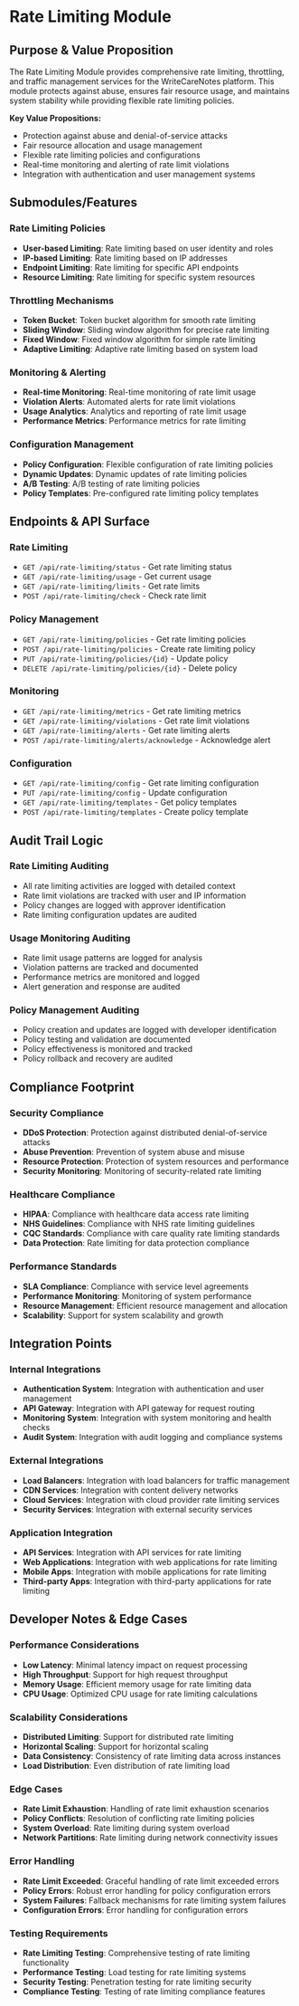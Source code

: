 # Rate Limiting Module

## Purpose & Value Proposition

The Rate Limiting Module provides comprehensive rate limiting, throttling, and traffic management services for the WriteCareNotes platform. This module protects against abuse, ensures fair resource usage, and maintains system stability while providing flexible rate limiting policies.

**Key Value Propositions:**
- Protection against abuse and denial-of-service attacks
- Fair resource allocation and usage management
- Flexible rate limiting policies and configurations
- Real-time monitoring and alerting of rate limit violations
- Integration with authentication and user management systems

## Submodules/Features

### Rate Limiting Policies
- **User-based Limiting**: Rate limiting based on user identity and roles
- **IP-based Limiting**: Rate limiting based on IP addresses
- **Endpoint Limiting**: Rate limiting for specific API endpoints
- **Resource Limiting**: Rate limiting for specific system resources

### Throttling Mechanisms
- **Token Bucket**: Token bucket algorithm for smooth rate limiting
- **Sliding Window**: Sliding window algorithm for precise rate limiting
- **Fixed Window**: Fixed window algorithm for simple rate limiting
- **Adaptive Limiting**: Adaptive rate limiting based on system load

### Monitoring & Alerting
- **Real-time Monitoring**: Real-time monitoring of rate limit usage
- **Violation Alerts**: Automated alerts for rate limit violations
- **Usage Analytics**: Analytics and reporting of rate limit usage
- **Performance Metrics**: Performance metrics for rate limiting

### Configuration Management
- **Policy Configuration**: Flexible configuration of rate limiting policies
- **Dynamic Updates**: Dynamic updates of rate limiting policies
- **A/B Testing**: A/B testing of rate limiting policies
- **Policy Templates**: Pre-configured rate limiting policy templates

## Endpoints & API Surface

### Rate Limiting
- `GET /api/rate-limiting/status` - Get rate limiting status
- `GET /api/rate-limiting/usage` - Get current usage
- `GET /api/rate-limiting/limits` - Get rate limits
- `POST /api/rate-limiting/check` - Check rate limit

### Policy Management
- `GET /api/rate-limiting/policies` - Get rate limiting policies
- `POST /api/rate-limiting/policies` - Create rate limiting policy
- `PUT /api/rate-limiting/policies/{id}` - Update policy
- `DELETE /api/rate-limiting/policies/{id}` - Delete policy

### Monitoring
- `GET /api/rate-limiting/metrics` - Get rate limiting metrics
- `GET /api/rate-limiting/violations` - Get rate limit violations
- `GET /api/rate-limiting/alerts` - Get rate limiting alerts
- `POST /api/rate-limiting/alerts/acknowledge` - Acknowledge alert

### Configuration
- `GET /api/rate-limiting/config` - Get rate limiting configuration
- `PUT /api/rate-limiting/config` - Update configuration
- `GET /api/rate-limiting/templates` - Get policy templates
- `POST /api/rate-limiting/templates` - Create policy template

## Audit Trail Logic

### Rate Limiting Auditing
- All rate limiting activities are logged with detailed context
- Rate limit violations are tracked with user and IP information
- Policy changes are logged with approver identification
- Rate limiting configuration updates are audited

### Usage Monitoring Auditing
- Rate limit usage patterns are logged for analysis
- Violation patterns are tracked and documented
- Performance metrics are monitored and logged
- Alert generation and response are audited

### Policy Management Auditing
- Policy creation and updates are logged with developer identification
- Policy testing and validation are documented
- Policy effectiveness is monitored and tracked
- Policy rollback and recovery are audited

## Compliance Footprint

### Security Compliance
- **DDoS Protection**: Protection against distributed denial-of-service attacks
- **Abuse Prevention**: Prevention of system abuse and misuse
- **Resource Protection**: Protection of system resources and performance
- **Security Monitoring**: Monitoring of security-related rate limiting

### Healthcare Compliance
- **HIPAA**: Compliance with healthcare data access rate limiting
- **NHS Guidelines**: Compliance with NHS rate limiting guidelines
- **CQC Standards**: Compliance with care quality rate limiting standards
- **Data Protection**: Rate limiting for data protection compliance

### Performance Standards
- **SLA Compliance**: Compliance with service level agreements
- **Performance Monitoring**: Monitoring of system performance
- **Resource Management**: Efficient resource management and allocation
- **Scalability**: Support for system scalability and growth

## Integration Points

### Internal Integrations
- **Authentication System**: Integration with authentication and user management
- **API Gateway**: Integration with API gateway for request routing
- **Monitoring System**: Integration with system monitoring and health checks
- **Audit System**: Integration with audit logging and compliance systems

### External Integrations
- **Load Balancers**: Integration with load balancers for traffic management
- **CDN Services**: Integration with content delivery networks
- **Cloud Services**: Integration with cloud provider rate limiting services
- **Security Services**: Integration with external security services

### Application Integration
- **API Services**: Integration with API services for rate limiting
- **Web Applications**: Integration with web applications for rate limiting
- **Mobile Apps**: Integration with mobile applications for rate limiting
- **Third-party Apps**: Integration with third-party applications for rate limiting

## Developer Notes & Edge Cases

### Performance Considerations
- **Low Latency**: Minimal latency impact on request processing
- **High Throughput**: Support for high request throughput
- **Memory Usage**: Efficient memory usage for rate limiting data
- **CPU Usage**: Optimized CPU usage for rate limiting calculations

### Scalability Considerations
- **Distributed Limiting**: Support for distributed rate limiting
- **Horizontal Scaling**: Support for horizontal scaling
- **Data Consistency**: Consistency of rate limiting data across instances
- **Load Distribution**: Even distribution of rate limiting load

### Edge Cases
- **Rate Limit Exhaustion**: Handling of rate limit exhaustion scenarios
- **Policy Conflicts**: Resolution of conflicting rate limiting policies
- **System Overload**: Rate limiting during system overload
- **Network Partitions**: Rate limiting during network connectivity issues

### Error Handling
- **Rate Limit Exceeded**: Graceful handling of rate limit exceeded errors
- **Policy Errors**: Robust error handling for policy configuration errors
- **System Failures**: Fallback mechanisms for rate limiting system failures
- **Configuration Errors**: Error handling for configuration errors

### Testing Requirements
- **Rate Limiting Testing**: Comprehensive testing of rate limiting functionality
- **Performance Testing**: Load testing for rate limiting systems
- **Security Testing**: Penetration testing for rate limiting security
- **Compliance Testing**: Testing of rate limiting compliance features